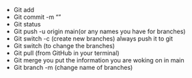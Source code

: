 - Git add
- Git commit -m “”
- Git status
- Git push -u origin main(or any names you have for branches)
- Git switch -c (create new branches) always push it to git
- Git switch (to change the branches)
- Git pull (from GitHub in your terminal)
- Git merge you put the information you are woking on in main
- Git branch -m (change name of branches)

